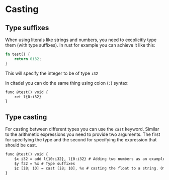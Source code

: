# Casting

## Type suffixes

When using literals like strings and numbers, you need to excplicitly type them (with type suffixes). In rust for example you can achieve it like this:

```rust
fn test() {
    return 0i32;
}
```

This will specify the integer to be of type `i32`

In citadel you can do the same thing using colon (`:`) syntax:

```txt
func @test() void {
    ret l{0:i32}
}
```

## Type casting

For casting between different types you can use the `cast` keyword. Similar to the arithmetic expressions you need to provide two arguments. The first for specifying the type and the second for specifying the expression that should be cast.

```txt
func @test() void {
    $x i32 = add l{10:i32}, l{0:i32} # Adding two numbers as an example
    $y f32 = %x # Type suffixes
    $z [i8; 10] = cast [i8; 10], %x # casting the float to a string. Of course this is less than optimal casting and should probably not be done
}
```

